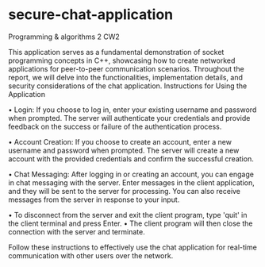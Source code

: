 # secure-chat-application
Programming &amp; algorithms 2 CW2

This application serves as a fundamental demonstration of socket programming concepts in C++, showcasing how to create networked applications for peer-to-peer communication scenarios. Throughout the report, we will delve into the functionalities, implementation details, and security considerations of the chat application.
Instructions for Using the Application


•	Login: If you choose to log in, enter your existing username and password when prompted. The server will authenticate your credentials and provide feedback on the success or failure of the authentication process.

•	Account Creation: If you choose to create an account, enter a new username and password when prompted. The server will create a new account with the provided credentials and confirm the successful creation.

•	Chat Messaging: After logging in or creating an account, you can engage in chat messaging with the server. Enter messages in the client application, and they will be sent to the server for processing. You can also receive messages from the server in response to your input.


•	To disconnect from the server and exit the client program, type 'quit' in the client terminal and press Enter.
•	The client program will then close the connection with the server and terminate.

Follow these instructions to effectively use the chat application for real-time communication with other users over the network. 
